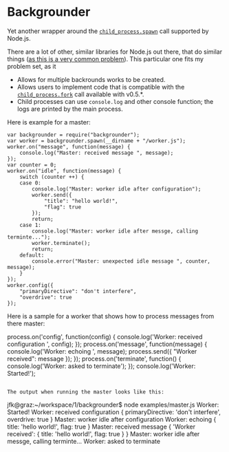 Backgrounder
====================================================

Yet another wrapper around the [``child_process.spawn``](http://nodejs.org/docs/v0.4.12/api/all.html#child_process.spawn) call supported by Node.js.

There are a lot of other, similar libraries for Node.js out there, that do similar things ([as this is a very common problem](http://stackoverflow.com/questions/3809165/long-running-computations-in-node-js)). This particular one fits my problem set, as it

* Allows for multiple backrounds works to be created.
* Allows users to implement code that is compatible with the [``child_process.fork``](http://nodejs.org/docs/v0.5.6/api/all.html#child_process.fork) call available with v0.5.*.
* Child processes can use ``console.log`` and other console function; the logs are printed by the main process.

Here is example for a master:

```
var backgrounder = require("backgrounder");
var worker = backgrounder.spawn(__dirname + "/worker.js");
worker.on("message", function(message) {
    console.log("Master: received message ", message);
});
var counter = 0;
worker.on("idle", function(message) {
    switch (counter ++) {
    case 0:
        console.log("Master: worker idle after configuration");
        worker.send({
            "title": "hello world!",
            "flag": true
        });
        return;
    case 1:
        console.log("Master: worker idle after messge, calling terminte...");
        worker.terminate();
        return;
    default:
        console.error("Master: unexpected idle message ", counter, message);
    }
});
worker.config({
    "primaryDirective": "don't interfere",
    "overdrive": true
});
```

Here is a sample for a worker that shows how to process messages from there master:

process.on('config', function(config) {
    console.log('Worker: received configuration ', config);
});
process.on('message', function(message) {
    console.log('Worker: echoing ', message);
    process.send({
        "Worker received": message
    });
});
process.on('terminate', function() {
    console.log('Worker: asked to terminate');
});
console.log('Worker: Started!');
```

The output when running the master looks like this:

```
jfk@graz:~/workspace/1/backgrounder$ node examples/master.js
Worker: Started!
Worker: received configuration  { primaryDirective: 'don\'t interfere',
  overdrive: true }
Master: worker idle after configuration
Worker: echoing  { title: 'hello world!', flag: true }
Master: received message  { 'Worker received': { title: 'hello world!', flag: true } }
Master: worker idle after messge, calling terminte...
Worker: asked to terminate
```
